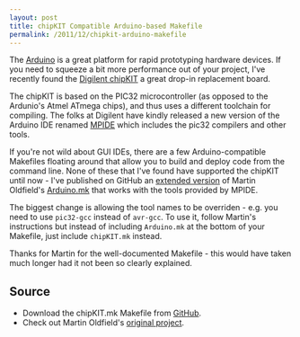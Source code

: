 ```yaml
---
layout: post
title: chipKIT Compatible Arduino-based Makefile
permalink: /2011/12/chipkit-arduino-makefile
---
```


The [Arduino][] is a great platform for rapid prototyping hardware devices.
If you need to squeeze a bit more performance out of your project, I've recently
found the [Digilent chipKIT][] a great drop-in replacement board.

The chipKIT is based on the PIC32 microcontroller (as opposed to the Ardunio's
Atmel ATmega chips), and thus uses a different toolchain for compiling. The
folks at Digilent have kindly released a new version of the Arduino IDE renamed
[MPIDE][] which includes the pic32 compilers and other tools.

If you're not wild about GUI IDEs, there are a few Arduino-compatible Makefiles
floating around that allow you to build and deploy code from the command line.
None of these that I've found have supported the chipKIT until now - I've
published on GitHub an [extended version][GitHub] of Martin Oldfield's
[Arduino.mk][] that works with the tools provided by MPIDE.

The biggest change is allowing the tool names to be overriden - e.g. you need to
use `pic32-gcc` instead of `avr-gcc`. To use it, follow Martin's instructions
but instead of including `Arduino.mk` at the bottom of your Makefile, just
include `chipKIT.mk` instead.

Thanks for Martin for the well-documented Makefile - this would have taken much
longer had it not been so clearly explained.

## Source

* Download the chipKIT.mk Makefile from [GitHub][].
* Check out Martin Oldfield's [original project][Arduino.mk].

[GitHub]: https://github.com/peplin/arduino.mk
[Arduino.mk]: http://mjo.tc/atelier/2009/02/arduino-cli.html
[MPIDE]: https://github.com/chipKIT32/chipKIT32-MAX/downloads
[Digilent chipKIT]: http://www.digilentinc.com/Products/Catalog.cfm?NavPath=2,892&Cat=18
[Arduino]: https://github.com/peplin/arduino.mk
